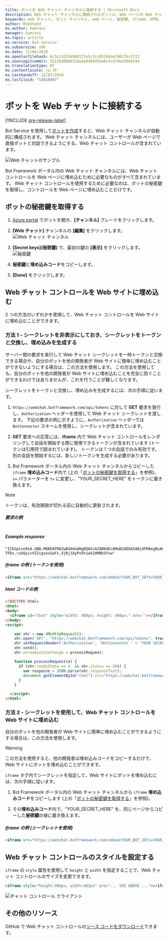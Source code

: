 ```yaml
---
title: ボットを Web チャット チャンネルに接続する | Microsoft Docs
description: Web チャット チャンネルに接続されたボットに、Web ページの Web チャット コントロールを使用する方法について説明します。
keywords: web チャット, ボット チャンネル, web ページ, 秘密鍵, iframe, HTML
author: RobStand
ms.author: kamrani
manager: kamrani
ms.topic: article
ms.service: bot-service
ms.subservice: sdk
ms.date: 12/04/2018
ms.openlocfilehash: 6c3cc52514988172e5c2cc85168aef401fbc1f22
ms.sourcegitcommit: 91156d0866316eda8d68454a0c4cd74be5060144
ms.translationtype: HT
ms.contentlocale: ja-JP
ms.lasthandoff: 12/07/2018
ms.locfileid: "53010497"
---
```

# <a name="connect-a-bot-to-web-chat"></a>ボットを Web チャットに接続する

[!INCLUDE [pre-release-label](./includes/pre-release-label.md)]

Bot Service を使用して[ボットを作成](bot-service-quickstart.md)すると、Web チャット チャンネルが自動的に構成されます。 Web チャット チャンネルには、ユーザーが Web ページで直接ボットと対話できるようにする、Web チャット コントロールが含まれています。

![Web チャットのサンプル](./media/bot-service-channel-webchat/create-a-bot.png)

Bot Framework ポータル内の Web チャット チャンネルには、Web チャット コントロールを Web ページに埋め込むために必要なものがすべて含まれています。 Web チャット コントロールを使用するために必要なのは、ボットの秘密鍵を取得し、コントロールを Web ページに埋め込むことだけです。

## <a id="step-1"></a>ボットの秘密鍵を取得する

1. [Azure portal](http://portal.azure.com) でボットを開き、**[チャンネル]** ブレードをクリックします。

2. **[Web チャット]** チャンネルの **[編集]** をクリックします。  
![Web チャット チャンネル](./media/bot-service-channel-webchat/bot-service-channel-list.png)

3. **[Secret keys]\(秘密鍵\)** で、最初の鍵の **[表示]** をクリックします。  
![秘密鍵](./media/bot-service-channel-webchat/secret-key.png)

4. **秘密鍵**と**埋め込みコード**をコピーします。

5. **[Done]** をクリックします。

## <a name="embed-the-web-chat-control-in-your-website"></a>Web チャット コントロールを Web サイトに埋め込む

2 つの方法のいずれかを使用して、Web チャット コントロールを Web サイトに埋め込むことができます。

### <a name="option-1---keep-your-secret-hidden-exchange-your-secret-for-a-token-and-generate-the-embed"></a>方法 1 - シークレットを非表示にしておき、シークレットをトークンと交換し、埋め込みを生成する

サーバー間の要求を実行して Web チャット シークレットを一時トークンと交換できる場合や、自分のボットを他の開発者が Web サイトに簡単に埋め込むことができないようにする場合は、この方法を使用します。 この方法を使用しても、自分のボットを他の開発者が Web サイトに埋め込むことを完全に防ぐことができるわけではありませんが、これを行うことが難しくなります。

シークレットをトークンと交換し、埋め込みを生成するには、次の手順に従います。

1. `https://webchat.botframework.com/api/tokens` に対して **GET** 要求を発行し、`Authorization` ヘッダーを使用して Web チャット シークレットを渡します。 下記の要求の例に示すように、`Authorization` ヘッダーでは `BotConnector` スキームを使用し、シークレットが含まれています。

2. **GET** 要求への応答には、**iframe** 内で Web チャット コントロールをレンダリングして会話を開始する際に使用できるトークンが含まれています (トークンは引用符で囲まれています)。 トークンは 1 つの会話でのみ有効です。別の会話を開始するには、新しいトークンを生成する必要があります。

3. Bot Framework ポータル内の Web チャット チャンネルからコピーした `iframe` **埋め込みコード**内で (上の「[ボットの秘密鍵を取得する](#step-1)」を参照)、`s=` パラメーターを `t=` に変更し、"YOUR_SECRET_HERE" をトークンに置き換えます。

> [!NOTE]
> トークンは、有効期限が切れる前に自動的に更新されます。 

##### <a name="example-request"></a>要求の例

```requestGET https://webchat.botframework.com/api/tokens Authorization:BotConnector YOUR_SECRET_HERE
```

##### Example response 

```response
"IIbSpLnn8sA.dBB.MQBhAFMAZwBXAHoANgBQAGcAZABKAEcAMwB2ADQASABjAFMAegBuAHYANwA.bbguxyOv0gE.cccJjH-TFDs.ruXQyivVZIcgvosGaFs_4jRj1AyPnDt1wk1HMBb5Fuw"
```

##### <a name="example-iframe-using-token"></a>iframe の例 (トークンを使用)

```html
<iframe src="https://webchat.botframework.com/embed/YOUR_BOT_ID?t=YOUR_TOKEN_HERE"></iframe>
```

##### <a name="example-html-code"></a>html コードの例
```html
<!DOCTYPE html>
<html>
<body>
  <iframe id="chat" style="width: 400px; height: 400px;" src=''></iframe>
</body>
<script>

    var xhr = new XMLHttpRequest();
    xhr.open('GET', "https://webchat.botframework.com/api/tokens", true);
    xhr.setRequestHeader('Authorization', 'BotConnector ' + 'YOUR SECRET HERE');
    xhr.send();
    xhr.onreadystatechange = processRequest;

    function processRequest(e) {
      if (xhr.readyState == 4  && xhr.status == 200) {
        var response = JSON.parse(xhr.responseText);
        document.getElementById("chat").src="https://webchat.botframework.com/embed/lucas-direct-line?t="+response
      }
    }

  </script>
</html>
```

### <a id="option-2"></a>方法 2 - シークレットを使用して、Web チャット コントロールを Web サイトに埋め込む

自分のボットを他の開発者が Web サイトに簡単に埋め込むことができるようにする場合は、この方法を使用します。 

> [!WARNING]
> この方法を使用すると、他の開発者は埋め込みコードをコピーするだけで、Web サイトにボットを埋め込むことができます。

`iframe` タグ内でシークレットを指定して、Web サイトにボットを埋め込むには、次の手順に従います。

1. Bot Framework ポータル内の Web チャット チャンネルから `iframe` **埋め込みコード**をコピーします (上の「[ボットの秘密鍵を取得する](#step-1)」を参照)。

2. その**埋め込みコード**内で、"YOUR_SECRET_HERE" を、同じページからコピーした**秘密鍵**の値に置き換えます。

##### <a name="example-iframe-using-secret"></a>iframe の例 (シークレットを使用)

```html
<iframe src="https://webchat.botframework.com/embed/YOUR_BOT_ID?s=YOUR_SECRET_HERE"></iframe>
```

## <a name="style-the-web-chat-control"></a>Web チャット コントロールのスタイルを設定する

`iframe` の `style` 属性を使用して `height` と `width` を指定することで、Web チャット コントロールのサイズを変更できます。

```html
<iframe style="height:480px; width:402px" src="... SEE ABOVE ..."></iframe>
```

![チャット コントロール クライアント](./media/chatwidget-client.png)

## <a name="additional-resources"></a>その他のリソース

GitHub で Web チャット コントロールの[ソース コードをダウンロード](https://aka.ms/BotFramework-WebChat-V4)できます。
